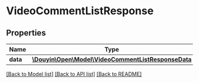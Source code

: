 # VideoCommentListResponse

## Properties
Name | Type | Description | Notes
------------ | ------------- | ------------- | -------------
**data** | [**\Douyin\Open\Model\VideoCommentListResponseData**](VideoCommentListResponseData.md) |  | 

[[Back to Model list]](../../README.md#documentation-for-models) [[Back to API list]](../../README.md#documentation-for-api-endpoints) [[Back to README]](../../README.md)

